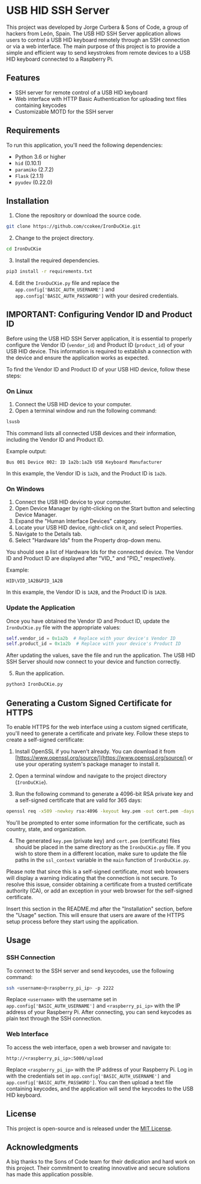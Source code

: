 # USB HID SSH Server

This project was developed by Jorge Curbera & Sons of Code, a group of hackers from León, Spain. The USB HID SSH Server application allows users to control a USB HID keyboard remotely through an SSH connection or via a web interface. The main purpose of this project is to provide a simple and efficient way to send keystrokes from remote devices to a USB HID keyboard connected to a Raspberry Pi.

## Features

- SSH server for remote control of a USB HID keyboard
- Web interface with HTTP Basic Authentication for uploading text files containing keycodes
- Customizable MOTD for the SSH server

## Requirements

To run this application, you'll need the following dependencies:

- Python 3.6 or higher
- `hid` (0.10.1)
- `paramiko` (2.7.2)
- `Flask` (2.1.1)
- `pyudev` (0.22.0)

## Installation

1. Clone the repository or download the source code.

```bash
git clone https://github.com/ccokee/IronDuCKie.git
```

2. Change to the project directory.

```bash
cd IronDuCKie
```

3. Install the required dependencies.

```bash
pip3 install -r requirements.txt
```

4. Edit the `IronDuCKie.py` file and replace the `app.config['BASIC_AUTH_USERNAME']` and `app.config['BASIC_AUTH_PASSWORD']` with your desired credentials.

## IMPORTANT: Configuring Vendor ID and Product ID

Before using the USB HID SSH Server application, it is essential to properly configure the Vendor ID (`vendor_id`) and Product ID (`product_id`) of your USB HID device. This information is required to establish a connection with the device and ensure the application works as expected.

To find the Vendor ID and Product ID of your USB HID device, follow these steps:

### On Linux

1. Connect the USB HID device to your computer.
2. Open a terminal window and run the following command:

```bash
lsusb
```

This command lists all connected USB devices and their information, including the Vendor ID and Product ID.

Example output:

```
Bus 001 Device 002: ID 1a2b:1a2b USB Keyboard Manufacturer
```

In this example, the Vendor ID is `1a2b`, and the Product ID is `1a2b`.

### On Windows

1. Connect the USB HID device to your computer.
2. Open Device Manager by right-clicking on the Start button and selecting Device Manager.
3. Expand the "Human Interface Devices" category.
4. Locate your USB HID device, right-click on it, and select Properties.
5. Navigate to the Details tab.
6. Select "Hardware Ids" from the Property drop-down menu.

You should see a list of Hardware Ids for the connected device. The Vendor ID and Product ID are displayed after "VID_" and "PID_" respectively.

Example:

```
HID\VID_1A2B&PID_1A2B
```

In this example, the Vendor ID is `1A2B`, and the Product ID is `1A2B`.

### Update the Application

Once you have obtained the Vendor ID and Product ID, update the `IronDuCKie.py` file with the appropriate values:

```python
self.vendor_id = 0x1a2b  # Replace with your device's Vendor ID
self.product_id = 0x1a2b  # Replace with your device's Product ID
```

After updating the values, save the file and run the application. The USB HID SSH Server should now connect to your device and function correctly.

5. Run the application.

```bash
python3 IronDuCKie.py
```

## Generating a Custom Signed Certificate for HTTPS

To enable HTTPS for the web interface using a custom signed certificate, you'll need to generate a certificate and private key. Follow these steps to create a self-signed certificate:

1. Install OpenSSL if you haven't already. You can download it from [https://www.openssl.org/source/](https://www.openssl.org/source/) or use your operating system's package manager to install it.

2. Open a terminal window and navigate to the project directory (`IronDuCKie`).

3. Run the following command to generate a 4096-bit RSA private key and a self-signed certificate that are valid for 365 days:

```bash
openssl req -x509 -newkey rsa:4096 -keyout key.pem -out cert.pem -days 365
```

You'll be prompted to enter some information for the certificate, such as country, state, and organization.

4. The generated `key.pem` (private key) and `cert.pem` (certificate) files should be placed in the same directory as the `IronDuCKie.py` file. If you wish to store them in a different location, make sure to update the file paths in the `ssl_context` variable in the `main` function of `IronDuCKie.py`.

Please note that since this is a self-signed certificate, most web browsers will display a warning indicating that the connection is not secure. To resolve this issue, consider obtaining a certificate from a trusted certificate authority (CA), or add an exception in your web browser for the self-signed certificate.

Insert this section in the README.md after the "Installation" section, before the "Usage" section. This will ensure that users are aware of the HTTPS setup process before they start using the application.

## Usage


### SSH Connection

To connect to the SSH server and send keycodes, use the following command:

```bash
ssh <username>@<raspberry_pi_ip> -p 2222
```

Replace `<username>` with the username set in `app.config['BASIC_AUTH_USERNAME']` and `<raspberry_pi_ip>` with the IP address of your Raspberry Pi. After connecting, you can send keycodes as plain text through the SSH connection.

### Web Interface

To access the web interface, open a web browser and navigate to:

```
http://<raspberry_pi_ip>:5000/upload
```

Replace `<raspberry_pi_ip>` with the IP address of your Raspberry Pi. Log in with the credentials set in `app.config['BASIC_AUTH_USERNAME']` and `app.config['BASIC_AUTH_PASSWORD']`. You can then upload a text file containing keycodes, and the application will send the keycodes to the USB HID keyboard.

## License

This project is open-source and is released under the [MIT License](LICENSE).

## Acknowledgments

A big thanks to the Sons of Code team for their dedication and hard work on this project. Their commitment to creating innovative and secure solutions has made this application possible.